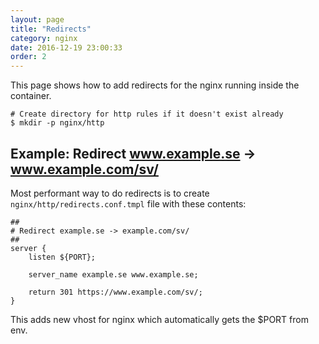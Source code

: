 ```yaml
---
layout: page
title: "Redirects"
category: nginx
date: 2016-12-19 23:00:33
order: 2
---
```


This page shows how to add redirects for the nginx running inside the container.

```
# Create directory for http rules if it doesn't exist already
$ mkdir -p nginx/http
```

## Example: Redirect www.example.se -> www.example.com/sv/

Most performant way to do redirects is to create `nginx/http/redirects.conf.tmpl` file with these contents:

```
##
# Redirect example.se -> example.com/sv/
##
server {
    listen ${PORT};

    server_name example.se www.example.se;

    return 301 https://www.example.com/sv/;
}
```

This adds new vhost for nginx which automatically gets the $PORT from env.
